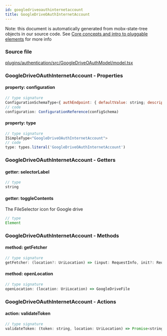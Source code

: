 ```yaml
---
id: googledriveoauthinternetaccount
title: GoogleDriveOAuthInternetAccount
---
```


Note: this document is automatically generated from mobx-state-tree objects in
our source code. See
[Core concepts and intro to pluggable elements](/docs/developer_guide/) for more
info

### Source file

[plugins/authentication/src/GoogleDriveOAuthModel/model.tsx](https://github.com/GMOD/jbrowse-components/blob/main/plugins/authentication/src/GoogleDriveOAuthModel/model.tsx)

### GoogleDriveOAuthInternetAccount - Properties

#### property: configuration

```js
// type signature
ConfigurationSchemaType<{ authEndpoint: { defaultValue: string; description: string; type: string; }; domains: { defaultValue: string[]; description: string; type: string; }; responseType: { defaultValue: string; description: string; type: string; }; scopes: { ...; }; }, ConfigurationSchemaOptions<...>>
// code
configuration: ConfigurationReference(configSchema)
```

#### property: type

```js
// type signature
ISimpleType<"GoogleDriveOAuthInternetAccount">
// code
type: types.literal('GoogleDriveOAuthInternetAccount')
```

### GoogleDriveOAuthInternetAccount - Getters

#### getter: selectorLabel

```js
// type
string
```

#### getter: toggleContents

The FileSelector icon for Google drive

```js
// type
Element
```

### GoogleDriveOAuthInternetAccount - Methods

#### method: getFetcher

```js
// type signature
getFetcher: (location?: UriLocation) => (input: RequestInfo, init?: RequestInitWithMetadata) => Promise<Response>
```

#### method: openLocation

```js
// type signature
openLocation: (location: UriLocation) => GoogleDriveFile
```

### GoogleDriveOAuthInternetAccount - Actions

#### action: validateToken

```js
// type signature
validateToken: (token: string, location: UriLocation) => Promise<string>
```
